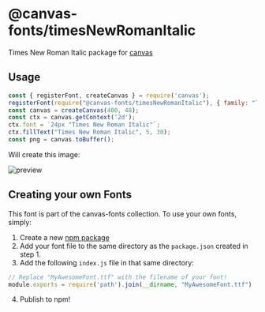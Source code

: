 @canvas-fonts/timesNewRomanItalic
====

Times New Roman Italic package for [canvas](https://npmjs.org/package/canvas)

## Usage

```js
const { registerFont, createCanvas } = require('canvas');
registerFont(require("@canvas-fonts/timesNewRomanItalic"), { family: "Times New Roman Italic" });
const canvas = createCanvas(400, 48);
const ctx = canvas.getContext('2d');
ctx.font = `24px "Times New Roman Italic"`;
ctx.fillText("Times New Roman Italic", 5, 30);
const png = canvas.toBuffer();
```

Will create this image:

![preview](https://github.com/retrohacker/canvas-fonts/raw/master/previews/timesNewRomanItalic.png)

## Creating your own Fonts

This font is part of the canvas-fonts collection. To use your own fonts, simply:

1. Create a new [npm package](https://docs.npmjs.com/creating-node-js-modules)
2. Add your font file to the same directory as the `package.json` created in step 1.
3. Add the following `index.js` file in that same directory:

```js
// Replace "MyAwesomeFont.ttf" with the filename of your font!
module.exports = require('path').join(__dirname, "MyAwesomeFont.ttf")
```

4. Publish to npm!